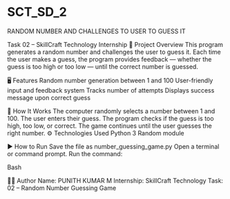 # SCT_SD_2
RANDOM NUMBER AND CHALLENGES TO USER TO GUESS IT 

Task 02 – SkillCraft Technology Internship
🧩 Project Overview
This program generates a random number and challenges the user to guess it.
Each time the user makes a guess, the program provides feedback — whether the guess is too high or too low — until the correct number is guessed.

🖥 Features
Random number generation between 1 and 100
User-friendly input and feedback system
Tracks number of attempts
Displays success message upon correct guess


🧠 How It Works
The computer randomly selects a number between 1 and 100.
The user enters their guess.
The program checks if the guess is too high, too low, or correct.
The game continues until the user guesses the right number.
⚙ Technologies Used
Python 3
Random module


▶ How to Run
Save the file as number_guessing_game.py
Open a terminal or command prompt.
Run the command:

Bash


🧑‍💻 Author
Name: PUNITH KUMAR M
Internship: SkillCraft Technology
Task: 02 – Random Number Guessing Game
